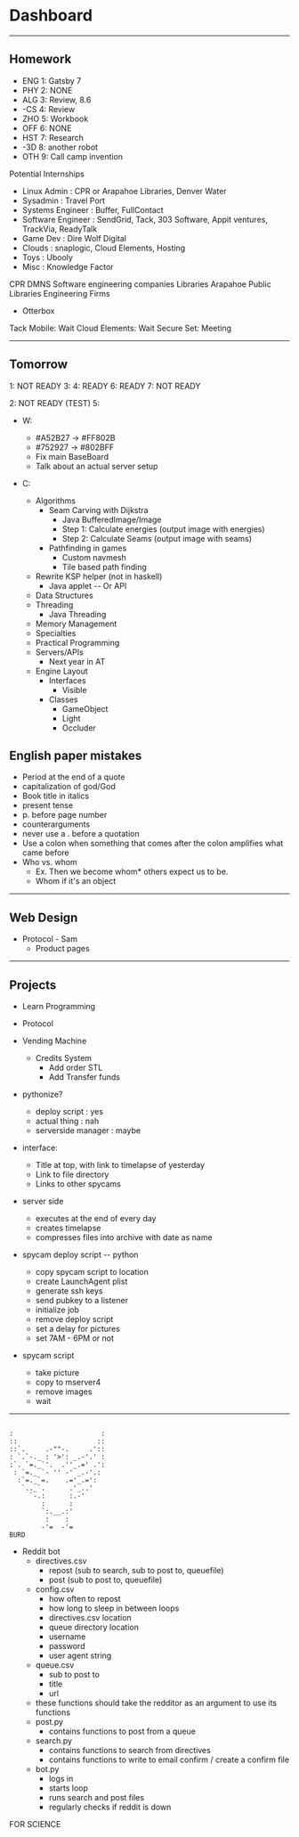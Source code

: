 # Dashboard
---
## Homework
 - ENG 1: Gatsby 7
 - PHY 2: NONE
 - ALG 3: Review, 8.6
 - -CS 4: Review
 - ZHO 5: Workbook
 - OFF 6: NONE
 - HST 7: Research
 - -3D 8: another robot
 - OTH 9: Call camp invention

Potential Internships
- Linux Admin : CPR or Arapahoe Libraries, Denver Water
- Sysadmin : Travel Port
- Systems Engineer : Buffer, FullContact
- Software Engineer : SendGrid, Tack, 303 Software, Appit ventures, TrackVia, ReadyTalk
- Game Dev : Dire Wolf Digital
- Clouds : snaplogic, Cloud Elements, Hosting
- Toys : Ubooly
- Misc : Knowledge Factor

CPR
DMNS
Software engineering companies
Libraries
Arapahoe Public Libraries
Engineering Firms
- Otterbox

Tack Mobile: Wait
Cloud Elements: Wait
Secure Set: Meeting

---
## Tomorrow
1: NOT READY
3:
4: READY
6: READY
7: NOT READY

2: NOT READY (TEST)
5:

 - W:
   - #A52B27 -> #FF802B
   - #752927 -> #802BFF
   - Fix main BaseBoard
   - Talk about an actual server setup

 - C:
   - Algorithms
     - Seam Carving with Dijkstra
       - Java BufferedImage/Image
       - Step 1: Calculate energies (output image with energies)
       - Step 2: Calculate Seams (output image with seams)
     - Pathfinding in games
       - Custom navmesh
       - Tile based path finding
   - Rewrite KSP helper (not in haskell)
     - Java applet -- Or API
   - Data Structures
   - Threading
     - Java Threading
   - Memory Management
   - Specialties
   - Practical Programming
   - Servers/APIs
     - Next year in AT
   - Engine Layout
     - Interfaces
       - Visible
     - Classes
       - GameObject
       - Light
       - Occluder

## English paper mistakes
 - Period at the end of a quote
 - capitalization of god/God
 - Book title in italics
 - present tense
 - p. before page number
 - counterarguments
 - never use a . before a quotation
 - Use a colon when something that comes after the colon amplifies what came before
 - Who vs. whom
   - Ex. Then we become whom* others expect us to be.
   - Whom if it's an object
---
## Web Design
 - Protocol - Sam
   - Product pages


---
## Projects
 - Learn Programming
 - Protocol
 - Vending Machine
   - Credits System
     - Add order STL
     - Add Transfer funds



  - pythonize?
    - deploy script      : yes
    - actual thing       : nah
    - serverside manager : maybe

  - interface:
    - Title at top, with link to timelapse of yesterday
    - Link to file directory
    - Links to other spycams

  - server side
    - executes at the end of every day
    - creates timelapse
    - compresses files into archive with date as name

  - spycam deploy script -- python
    - copy spycam script to location
    - create LaunchAgent plist
    - generate ssh keys
    - send pubkey to a listener
    - initialize job
    - remove deploy script
    - set a delay for pictures
    - set 7AM - 6PM or not

  - spycam script
    - take picture
    - copy to mserver4
    - remove images
    - wait

---
```

:                      :
::                    ::
::`.     .-""-.     .'::
: `.`-._ : '>': _.-'.' :
:`. `=._`'.  .''_.=' .':
 : `=._ `- '' -' _.-'.:
  :`=._`=.    .='_.=':
   `.._`.      .'_..'
     `-.:      :.-'
        :      :
        `:.__.:'
         :    :
        -'=  -'=
BURD

```




- Reddit bot
  - directives.csv  
    - repost (sub to search, sub to post to, queuefile)
    - post (sub to post to, queuefile)
  - config.csv
    - how often to repost
    - how long to sleep in between loops
    - directives.csv location
    - queue directory location
    - username
    - password
    - user agent string
  - queue.csv
    - sub to post to
    - title
    - url
  - these functions should take the redditor as an argument to use its functions
  - post.py
    - contains functions to post from a queue
  - search.py
    - contains functions to search from directives
    - contains functions to write to email confirm / create a confirm file
  - bot.py
    - logs in
    - starts loop
    - runs search and post files
    - regularly checks if reddit is down

FOR SCIENCE
